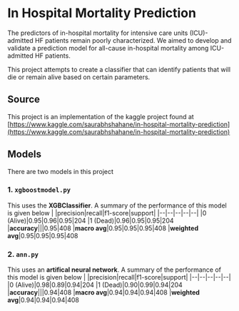 
# In Hospital Mortality Prediction

  

The predictors of in-hospital mortality for intensive care units (ICU)-admitted HF patients remain poorly characterized. We aimed to develop and validate a prediction model for all-cause in-hospital mortality among ICU-admitted HF patients.

  

This project attempts to create a classifier that can identify patients that will die or remain alive based on certain parameters.

  
  

## Source

  

This project is an implementation of the kaggle project found at [https://www.kaggle.com/saurabhshahane/in-hospital-mortality-prediction](https://www.kaggle.com/saurabhshahane/in-hospital-mortality-prediction)

  

## Models
There are two models in this project
### 1. `xgboostmodel.py`
This uses the **XGBClassifier**. A summary of the performance of this model is given below
|  |precision|recall|f1-score|support|
|--|--|--|--|--|
|0 (Alive)|0.95|0.96|0.95|204
|1 (Dead)|0.96|0.95|0.95|204
|**accuracy**|||0.95|408
|**macro avg**|0.95|0.95|0.95|408
|**weighted avg**|0.95|0.95|0.95|408

### 2. `ann.py`
This uses an **artifical neural network**. A summary of the performance of this model is given below
|  |precision|recall|f1-score|support|
|--|--|--|--|--|
|0 (Alive)|0.98|0.89|0.94|204
|1 (Dead)|0.90|0.99|0.94|204
|**accuracy**|||0.94|408
|**macro avg**|0.94|0.94|0.94|408
|**weighted avg**|0.94|0.94|0.94|408